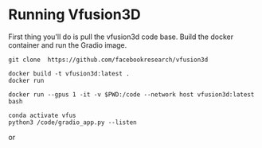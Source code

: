 # Running Vfusion3D 

First thing you'll do is pull the vfusion3d code base. Build the docker container and run the Gradio image. 
```
git clone  https://github.com/facebookresearch/vfusion3d

docker build -t vfusion3d:latest . 
docker run  

docker run --gpus 1 -it -v $PWD:/code --network host vfusion3d:latest bash

conda activate vfus
python3 /code/gradio_app.py --listen
```

or 